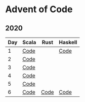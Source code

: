 # Advent of Code

## 2020

| Day | Scala                                            | Rust                                   | Haskell                          |
| --- | ------------------------------------------------ | -------------------------------------- | -------------------------------- |
|   1 | [Code](2020/scala/src/main/scala/Advent01.scala) |                                        | [Code](2020/haskell/Advent01.hs) |
|   2 | [Code](2020/scala/src/main/scala/Advent02.scala) |                                        |                                  |
|   3 | [Code](2020/scala/src/main/scala/Advent03.scala) |                                        |                                  |
|   4 | [Code](2020/scala/src/main/scala/Advent04.scala) |                                        |                                  |
|   5 | [Code](2020/scala/src/main/scala/Advent05.scala) |                                        |                                  |  
|   6 | [Code](2020/scala/src/main/scala/Advent06.scala) | [Code](2020/rust/src/bin/advent_06.rs) | [Code](2020/haskell/Advent06.hs) |
